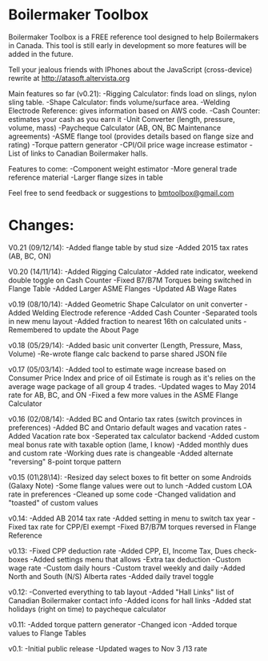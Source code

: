 Boilermaker Toolbox
===================
Boilermaker Toolbox is a FREE reference tool designed to help Boilermakers in Canada.  This tool is still early in development so more features will be added in the future.

Tell your jealous friends with IPhones about the JavaScript (cross-device) rewrite at
http://atasoft.altervista.org

Main features so far (v0.21):
-Rigging Calculator: finds load on slings, nylon sling table.
-Shape Calculator: finds volume/surface area.
-Welding Electrode Reference: gives information based on AWS code.
-Cash Counter: estimates your cash as you earn it
-Unit Converter (length, pressure, volume, mass)
-Paycheque Calculator (AB, ON, BC Maintenance agreements)
-ASME flange tool (provides details based on flange size and rating)
-Torque pattern generator
-CPI/Oil price wage increase estimator
-List of links to Canadian Boilermaker halls.

Features to come:
-Component weight estimator
-More general trade reference material
-Larger flange sizes in table

Feel free to send feedback or suggestions to bmtoolbox@gmail.com

Changes:
===========================================================
V0.21 (09/12/14):
-Added flange table by stud size
-Added 2015 tax rates (AB, BC, ON)

V0.20 (14/11/14):
-Added Rigging Calculator
-Added rate indicator, weekend double toggle on Cash Counter
-Fixed B7/B7M Torques being switched in Flange Table
-Added Larger ASME Flanges
-Updated AB Wage Rates

v0.19 (08/10/14):
-Added Geometric Shape Calculator on unit converter
-Added Welding Electrode reference
-Added Cash Counter
-Separated tools in new menu layout
-Added fraction to nearest 16th on calculated units
-Remembered to update the About Page

v0.18 (05/29/14):
-Added basic unit converter (Length, Pressure, Mass, Volume) 
-Re-wrote flange calc backend to parse shared JSON file

v0.17 (05/03/14):
-Added tool to estimate wage increase based on Consumer Price Index and price of oil
Estimate is rough as it's relies on the average wage package of all group 4 trades.
-Updated wages to May 2014 rate for AB, BC, and ON
-Fixed a few more values in the ASME Flange Calculator

v0.16 (02/08/14):
-Added BC and Ontario tax rates (switch provinces in preferences)
-Added BC and Ontario default wages and vacation rates
-Added Vacation rate box
-Seperated tax calculator backend
-Added custom meal bonus rate with taxable option (lame, I know)
-Added monthly dues and custom rate
-Working dues rate is changeable
-Added alternate "reversing" 8-point torque pattern

v0.15 (01\28\14):
-Resized day select boxes to fit better on some Androids (Galaxy Note)
-Some flange values were out to lunch
-Added custom LOA rate in preferences
-Cleaned up some code
-Changed validation and "toasted" of custom values

v0.14:
-Added AB 2014 tax rate
-Added setting in menu to switch tax year
-Fixed tax rate for CPP/EI exempt
-Fixed B7/B7M torques reversed in Flange Reference

v0.13:
-Fixed CPP deduction rate
-Added CPP, EI, Income Tax, Dues check-boxes
-Added settings menu that allows
	-Extra tax deduction
	-Custom wage rate
	-Custom daily hours
	-Custom travel weekly and daily
-Added North and South (N/S) Alberta rates
-Added daily travel toggle

v0.12:
-Converted everything to tab layout
-Added "Hall Links" list of Canadian Boilermaker contact info
-Added icons for hall links
-Added stat holidays (right on time) to paycheque calculator

v0.11:
-Added torque pattern generator
-Changed icon
-Added torque values to Flange Tables

v0.1:
-Initial public release
-Updated  wages to Nov 3 /13 rate
